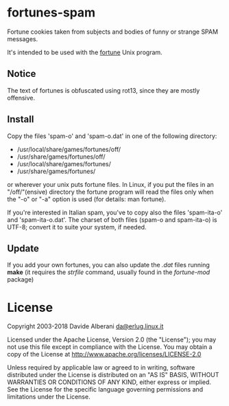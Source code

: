 # fortunes-spam

Fortune cookies taken from subjects and bodies of funny or strange SPAM messages.

It's intended to be used with the [fortune](http://fortunes.cat-v.org/) Unix program.

## Notice

The text of fortunes is obfuscated using rot13, since they are mostly offensive.

## Install

Copy the files 'spam-o' and 'spam-o.dat' in one of the following directory:
 * /usr/local/share/games/fortunes/off/
 * /usr/share/games/fortunes/off/
 * /usr/local/share/games/fortunes/
 * /usr/share/games/fortunes/

or wherever your unix puts fortune files.
In Linux, if you put the files in an "/off/"(ensive) directory the fortune program will read the files only when the "-o" or "-a" option is used (for details: man fortune).

If you're interested in Italian spam, you've to copy also the files 'spam-ita-o' and 'spam-ita-o.dat'.
The charset of both files (spam-o and spam-ita-o) is UTF-8; convert it to suite your system, if needed.

## Update

If you add your own fortunes, you can also update the *.dat* files running **make** (it requires the *strfile* command, usually found in the *fortune-mod* package)

# License

Copyright 2003-2018 Davide Alberani <da@erlug.linux.it>

Licensed under the Apache License, Version 2.0 (the "License");
you may not use this file except in compliance with the License.
You may obtain a copy of the License at http://www.apache.org/licenses/LICENSE-2.0

Unless required by applicable law or agreed to in writing, software
distributed under the License is distributed on an "AS IS" BASIS,
WITHOUT WARRANTIES OR CONDITIONS OF ANY KIND, either express or implied.
See the License for the specific language governing permissions and
limitations under the License.
